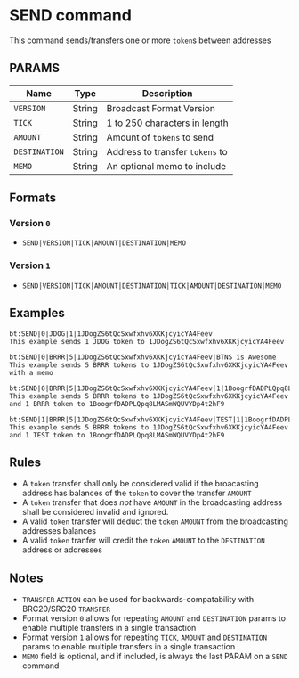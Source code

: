 # SEND command
This command sends/transfers one or more `token`s between addresses


## PARAMS
| Name          | Type   | Description                     |
| ------------- | ------ | ------------------------------- |
| `VERSION`     | String | Broadcast Format Version        |
| `TICK`        | String | 1 to 250 characters in length   |
| `AMOUNT`      | String | Amount of `tokens` to send      |
| `DESTINATION` | String | Address to transfer `tokens` to |
| `MEMO`        | String | An optional memo to include     |

## Formats

### Version `0`
- `SEND|VERSION|TICK|AMOUNT|DESTINATION|MEMO`

### Version `1`
- `SEND|VERSION|TICK|AMOUNT|DESTINATION|TICK|AMOUNT|DESTINATION|MEMO`


## Examples
```
bt:SEND|0|JDOG|1|1JDogZS6tQcSxwfxhv6XKKjcyicYA4Feev
This example sends 1 JDOG token to 1JDogZS6tQcSxwfxhv6XKKjcyicYA4Feev
```

```
bt:SEND|0|BRRR|5|1JDogZS6tQcSxwfxhv6XKKjcyicYA4Feev|BTNS is Awesome
This example sends 5 BRRR tokens to 1JDogZS6tQcSxwfxhv6XKKjcyicYA4Feev with a memo
```

```
bt:SEND|0|BRRR|5|1JDogZS6tQcSxwfxhv6XKKjcyicYA4Feev|1|1BoogrfDADPLQpq8LMASmWQUVYDp4t2hF9
This example sends 5 BRRR tokens to 1JDogZS6tQcSxwfxhv6XKKjcyicYA4Feev and 1 BRRR token to 1BoogrfDADPLQpq8LMASmWQUVYDp4t2hF9
```

```
bt:SEND|1|BRRR|5|1JDogZS6tQcSxwfxhv6XKKjcyicYA4Feev|TEST|1|1BoogrfDADPLQpq8LMASmWQUVYDp4t2hF9
This example sends 5 BRRR tokens to 1JDogZS6tQcSxwfxhv6XKKjcyicYA4Feev and 1 TEST token to 1BoogrfDADPLQpq8LMASmWQUVYDp4t2hF9
```

## Rules
- A `token` transfer shall only be considered valid if the broacasting address has balances of the `token` to cover the transfer `AMOUNT`
- A `token` transfer that does _not_ have `AMOUNT` in the broadcasting address shall be considered invalid and ignored.
- A valid `token` transfer will deduct the `token` `AMOUNT` from the broadcasting addresses balances
- A valid `token` tranfer will credit the `token` `AMOUNT` to the `DESTINATION` address or addresses


## Notes
- `TRANSFER` `ACTION` can be used for backwards-compatability with BRC20/SRC20 `TRANSFER`
- Format version `0` allows for repeating `AMOUNT` and `DESTINATION` params to enable multiple transfers in a single transaction
- Format version `1` allows for repeating `TICK`, `AMOUNT` and `DESTINATION` params to enable multiple transfers in a single transaction
- `MEMO` field is optional, and if included, is always the last PARAM on a `SEND` command
